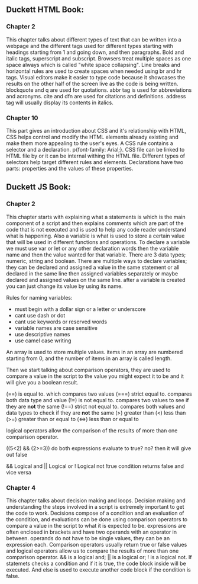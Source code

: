 ## Duckett HTML Book:

### Chapter 2
This chapter talks about different types of text that can be written into a webpage and the different tags used for different types starting with headings starting from 1 and going down, and then paragraphs. Bold and italic tags, superscript and subscript.
Browsers treat multiple spaces as one space always which is called "white space collapsing".
Line breaks and horizontal rules are used to create spaces when needed using br and hr tags.
Visual editors make it easier to type code because it showcases the results on the other half of the screen live as the code is being written.
blockquote and q are used for quotations.
abbr tag is used for abbreviations and acronyms.
cite and dfn are used for citations and definitions.
address tag will usually display its contents in italics.


### Chapter 10
This part gives an introduction about CSS and it's relationship with HTML, CSS helps control and modify the HTML elements already existing and make them more appealing to the user's eyes.
A CSS rule contains a selector and a declaration. p{font-family: Arial;}.
CSS file can be linked to HTML file by <link href="" type="text/css" rel="stylesheet">
or it can be internal withing the HTML file.
Different types of selectors help target different rules and elements.
Declarations have two parts: properties and the values of these properties.

## Duckett JS Book:

### Chapter 2
This chapter starts with explaining what a statements is which is the main component of a script and then explains comments which are part of the code that is not executed and is used to help any code reader understand what is happening. Also a variable is what is used to store a certain value that will be used in different functions and operations.
To declare a variable we must use var or let or any other declaration words then the variable name and then the value wanted for that variable.
There are 3 data types; numeric, string and boolean.
There are multiple ways to declare variables; they can be declared and assigned a value in the same statement or all declared in the same line then assigned variables separately or maybe declared and assigned values on the same line.
after a variable is created you can just change its value by using its name.

Rules for naming variables:

- must begin with a dollar sign or a letter or underscore
- cant use dash or dot
- cant use keywords or reserved words
- variable names are case sensitive
- use descriptive names
- use camel case writing

An array is used to store multiple values.
items in an array are numbered starting from 0, and the number of items in an array is called length.

Then we start talking about comparison operators, they are used to compare a value in the script to the value you might expect it to be and it will give you a boolean result.

(==) is equal to. which compares two values
(===) strict equal to. compares both data type and value
(!=) is not equal to. compares two values to see if they are **not** the same
(!==) strict not equal to. compares both values and data types to check if they are **not** the same
(>) greater than
(<) less than
(>=) greater than or equal to
(<=>) less than or equal to

logical operators allow the comparison of the results of more than one comparison operator.

((5<2) && (2>=3)) do both expressions evaluate to true? no? then it will give out false

&& Logical and
|| Logical or
! Logical not  !true condition returns false and vice versa

### Chapter 4
This chapter talks about decision making and loops. Decision making and understanding the steps involved in a script is extremely important to get the code to work.
Decisions compose of a condition and an evaluation of the condition, and evaluations can be done using comparison operators to compare a value in the script to what it is expected to be.
expressions are often enclosed in brackets and have two operands with an operator in between.
operands do not have to be single values, they can be an expression each.
Comparison operators usually return true or false values and logical operators allow us to compare the results of more than one comparison operator. && is a logical and; || is a logical or; ! is a logical not.
If statemets checks a condition and if it is true, the code block inside will be executed. And else is used to execute another code block if the condition is false.